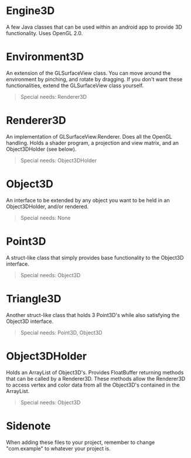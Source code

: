 # Engine3D
A few Java classes that can be used within an android app to provide 3D functionality. Uses OpenGL 2.0.
# Environment3D
An extension of the GLSurfaceView class. You can move around the environment by pinching, and rotate by dragging. If you don't want these functionalities, extend the GLSurfaceView class yourself.
>Special needs: Renderer3D
# Renderer3D
An implementation of GLSurfaceView.Renderer. Does all the OpenGL handling. Holds a shader program, a projection and view matrix, and an Object3DHolder (see below).
>Special needs: Object3DHolder
# Object3D
An interface to be extended by any object you want to be held in an Object3DHolder, and/or rendered.
>Special needs: None
# Point3D
A struct-like class that simply provides base functionality to the Object3D interface.
>Special needs: Object3D
# Triangle3D
Another struct-like class that holds 3 Point3D's while also satisfying the Object3D interface.
>Special needs: Point3D, Object3D
# Object3DHolder
Holds an ArrayList of Object3D's. Provides FloatBuffer returning methods that can be called by a Renderer3D. These methods allow the Renderer3D to access vertex and color data from all the Object3D's contained in the ArrayList.
>Special needs: Object3D
# Sidenote
When adding these files to your project, remember to change "com.example" to whatever your project is.
